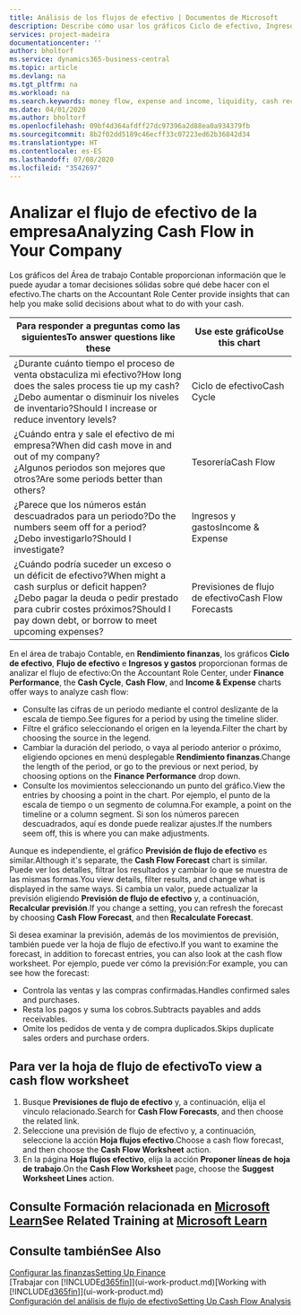 ```yaml
---
title: Análisis de los flujos de efectivo | Documentos de Microsoft
description: Describe cómo usar los gráficos Ciclo de efectivo, Ingresos y gastos, Flujo de efectivo y Previsión de flujo de efectivo para analizar el flujo de dinero de entrada y salida pasado y futuro de su empresa.
services: project-madeira
documentationcenter: ''
author: bholtorf
ms.service: dynamics365-business-central
ms.topic: article
ms.devlang: na
ms.tgt_pltfrm: na
ms.workload: na
ms.search.keywords: money flow, expense and income, liquidity, cash receipts minus cash payments, Cartera
ms.date: 04/01/2020
ms.author: bholtorf
ms.openlocfilehash: 09bf4d364afdff27dc97396a2d88ea0a934379fb
ms.sourcegitcommit: 8b2f02dd5189c46ecff33c07223ed62b36842d34
ms.translationtype: HT
ms.contentlocale: es-ES
ms.lasthandoff: 07/08/2020
ms.locfileid: "3542697"
---
```

# <a name="analyzing-cash-flow-in-your-company"></a><span data-ttu-id="edf85-103">Analizar el flujo de efectivo de la empresa</span><span class="sxs-lookup"><span data-stu-id="edf85-103">Analyzing Cash Flow in Your Company</span></span>
<span data-ttu-id="edf85-104">Los gráficos del Área de trabajo Contable proporcionan información que le puede ayudar a tomar decisiones sólidas sobre qué debe hacer con el efectivo.</span><span class="sxs-lookup"><span data-stu-id="edf85-104">The charts on the Accountant Role Center provide insights that can help you make solid decisions about what to do with your cash.</span></span>  

| <span data-ttu-id="edf85-105">Para responder a preguntas como las siguientes</span><span class="sxs-lookup"><span data-stu-id="edf85-105">To answer questions like these</span></span> | <span data-ttu-id="edf85-106">Use este gráfico</span><span class="sxs-lookup"><span data-stu-id="edf85-106">Use this chart</span></span> |
| --- | --- |
| <span data-ttu-id="edf85-107">¿Durante cuánto tiempo el proceso de venta obstaculiza mi efectivo?</span><span class="sxs-lookup"><span data-stu-id="edf85-107">How long does the sales process tie up my cash?</span></span></br> <span data-ttu-id="edf85-108">¿Debo aumentar o disminuir los niveles de inventario?</span><span class="sxs-lookup"><span data-stu-id="edf85-108">Should I increase or reduce inventory levels?</span></span> |<span data-ttu-id="edf85-109">Ciclo de efectivo</span><span class="sxs-lookup"><span data-stu-id="edf85-109">Cash Cycle</span></span> |
| <span data-ttu-id="edf85-110">¿Cuándo entra y sale el efectivo de mi empresa?</span><span class="sxs-lookup"><span data-stu-id="edf85-110">When did cash move in and out of my company?</span></span></br> <span data-ttu-id="edf85-111">¿Algunos periodos son mejores que otros?</span><span class="sxs-lookup"><span data-stu-id="edf85-111">Are some periods better than others?</span></span> |<span data-ttu-id="edf85-112">Tesorería</span><span class="sxs-lookup"><span data-stu-id="edf85-112">Cash Flow</span></span> |
| <span data-ttu-id="edf85-113">¿Parece que los números están descuadrados para un periodo?</span><span class="sxs-lookup"><span data-stu-id="edf85-113">Do the numbers seem off for a period?</span></span></br> <span data-ttu-id="edf85-114">¿Debo investigarlo?</span><span class="sxs-lookup"><span data-stu-id="edf85-114">Should I investigate?</span></span> |<span data-ttu-id="edf85-115">Ingresos y gastos</span><span class="sxs-lookup"><span data-stu-id="edf85-115">Income & Expense</span></span> |
| <span data-ttu-id="edf85-116">¿Cuándo podría suceder un exceso o un déficit de efectivo?</span><span class="sxs-lookup"><span data-stu-id="edf85-116">When might a cash surplus or deficit happen?</span></span></br> <span data-ttu-id="edf85-117">¿Debo pagar la deuda o pedir prestado para cubrir costes próximos?</span><span class="sxs-lookup"><span data-stu-id="edf85-117">Should I pay down debt, or borrow to meet upcoming expenses?</span></span> |<span data-ttu-id="edf85-118">Previsiones de flujo de efectivo</span><span class="sxs-lookup"><span data-stu-id="edf85-118">Cash Flow Forecasts</span></span> |

<span data-ttu-id="edf85-119">En el área de trabajo Contable, en **Rendimiento finanzas**, los gráficos **Ciclo de efectivo**, **Flujo de efectivo** e **Ingresos y gastos** proporcionan formas de analizar el flujo de efectivo:</span><span class="sxs-lookup"><span data-stu-id="edf85-119">On the Accountant Role Center, under **Finance Performance**, the **Cash Cycle**, **Cash Flow**, and **Income & Expense** charts offer ways to analyze cash flow:</span></span>  

* <span data-ttu-id="edf85-120">Consulte las cifras de un periodo mediante el control deslizante de la escala de tiempo.</span><span class="sxs-lookup"><span data-stu-id="edf85-120">See figures for a period by using the timeline slider.</span></span>  
* <span data-ttu-id="edf85-121">Filtre el gráfico seleccionando el origen en la leyenda.</span><span class="sxs-lookup"><span data-stu-id="edf85-121">Filter the chart by choosing the source in the legend.</span></span>  
* <span data-ttu-id="edf85-122">Cambiar la duración del periodo, o vaya al periodo anterior o próximo, eligiendo opciones en menú desplegable **Rendimiento finanzas**.</span><span class="sxs-lookup"><span data-stu-id="edf85-122">Change the length of the period, or go to the previous or next period, by choosing options on the **Finance Performance** drop down.</span></span>  
* <span data-ttu-id="edf85-123">Consulte los movimientos seleccionando un punto del gráfico.</span><span class="sxs-lookup"><span data-stu-id="edf85-123">View the entries by choosing a point in the chart.</span></span> <span data-ttu-id="edf85-124">Por ejemplo, el punto de la escala de tiempo o un segmento de columna.</span><span class="sxs-lookup"><span data-stu-id="edf85-124">For example, a point on the timeline or a column segment.</span></span> <span data-ttu-id="edf85-125">Si son los números parecen descuadrados, aquí es donde puede realizar ajustes.</span><span class="sxs-lookup"><span data-stu-id="edf85-125">If the numbers seem off, this is where you can make adjustments.</span></span>  

<span data-ttu-id="edf85-126">Aunque es independiente, el gráfico **Previsión de flujo de efectivo** es similar.</span><span class="sxs-lookup"><span data-stu-id="edf85-126">Although it's separate, the **Cash Flow Forecast** chart is similar.</span></span> <span data-ttu-id="edf85-127">Puede ver los detalles, filtrar los resultados y cambiar lo que se muestra de las mismas formas.</span><span class="sxs-lookup"><span data-stu-id="edf85-127">You view details, filter results, and change what is displayed in the same ways.</span></span> <span data-ttu-id="edf85-128">Si cambia un valor, puede actualizar la previsión eligiendo **Previsión de flujo de efectivo** y, a continuación, **Recalcular previsión**.</span><span class="sxs-lookup"><span data-stu-id="edf85-128">If you change a setting, you can refresh the forecast by choosing **Cash Flow Forecast**, and then **Recalculate Forecast**.</span></span>

<span data-ttu-id="edf85-129">Si desea examinar la previsión, además de los movimientos de previsión, también puede ver la hoja de flujo de efectivo.</span><span class="sxs-lookup"><span data-stu-id="edf85-129">If you want to examine the forecast, in addition to forecast entries, you can also look at the cash flow worksheet.</span></span> <span data-ttu-id="edf85-130">Por ejemplo, puede ver cómo la previsión:</span><span class="sxs-lookup"><span data-stu-id="edf85-130">For example, you can see how the forecast:</span></span>

* <span data-ttu-id="edf85-131">Controla las ventas y las compras confirmadas.</span><span class="sxs-lookup"><span data-stu-id="edf85-131">Handles confirmed sales and purchases.</span></span>  
* <span data-ttu-id="edf85-132">Resta los pagos y suma los cobros.</span><span class="sxs-lookup"><span data-stu-id="edf85-132">Subtracts payables and adds receivables.</span></span>  
* <span data-ttu-id="edf85-133">Omite los pedidos de venta y de compra duplicados.</span><span class="sxs-lookup"><span data-stu-id="edf85-133">Skips duplicate sales orders and purchase orders.</span></span>  

## <a name="to-view-a-cash-flow-worksheet"></a><span data-ttu-id="edf85-134">Para ver la hoja de flujo de efectivo</span><span class="sxs-lookup"><span data-stu-id="edf85-134">To view a cash flow worksheet</span></span>
1. <span data-ttu-id="edf85-135">Busque **Previsiones de flujo de efectivo** y, a continuación, elija el vínculo relacionado.</span><span class="sxs-lookup"><span data-stu-id="edf85-135">Search for **Cash Flow Forecasts**, and then choose the related link.</span></span>  
2. <span data-ttu-id="edf85-136">Seleccione una previsión de flujo de efectivo y, a continuación, seleccione la acción **Hoja flujos efectivo**.</span><span class="sxs-lookup"><span data-stu-id="edf85-136">Choose a cash flow forecast, and then choose the **Cash Flow Worksheet** action.</span></span>  
3. <span data-ttu-id="edf85-137">En la página **Hoja flujos efectivo**, elija la acción **Proponer líneas de hoja de trabajo**.</span><span class="sxs-lookup"><span data-stu-id="edf85-137">On the **Cash Flow Worksheet** page, choose the **Suggest Worksheet Lines** action.</span></span>  

## <a name="see-related-training-at-microsoft-learn"></a><span data-ttu-id="edf85-138">Consulte Formación relacionada en [Microsoft Learn](/learn/modules/forecast-cash-flow-dynamics-365-business-central/index)</span><span class="sxs-lookup"><span data-stu-id="edf85-138">See Related Training at [Microsoft Learn](/learn/modules/forecast-cash-flow-dynamics-365-business-central/index)</span></span>

## <a name="see-also"></a><span data-ttu-id="edf85-139">Consulte también</span><span class="sxs-lookup"><span data-stu-id="edf85-139">See Also</span></span>
[<span data-ttu-id="edf85-140">Configurar las finanzas</span><span class="sxs-lookup"><span data-stu-id="edf85-140">Setting Up Finance</span></span>](finance-setup-finance.md)  
<span data-ttu-id="edf85-141">[Trabajar con [!INCLUDE[d365fin](includes/d365fin_md.md)]](ui-work-product.md)</span><span class="sxs-lookup"><span data-stu-id="edf85-141">[Working with [!INCLUDE[d365fin](includes/d365fin_md.md)]](ui-work-product.md)</span></span>  
[<span data-ttu-id="edf85-142">Configuración del análisis de flujo de efectivo</span><span class="sxs-lookup"><span data-stu-id="edf85-142">Setting Up Cash Flow Analysis</span></span>](finance-setup-cash-flow-analyses.md)  
